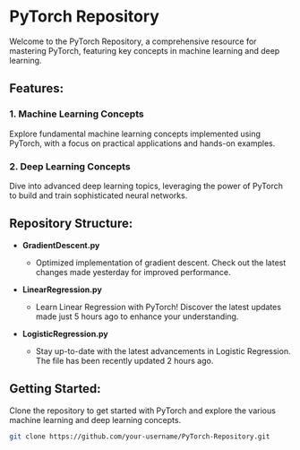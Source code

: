 # PyTorch Repository

Welcome to the PyTorch Repository, a comprehensive resource for mastering PyTorch, featuring key concepts in machine learning and deep learning.

## Features:

### 1. Machine Learning Concepts
Explore fundamental machine learning concepts implemented using PyTorch, with a focus on practical applications and hands-on examples.

### 2. Deep Learning Concepts
Dive into advanced deep learning topics, leveraging the power of PyTorch to build and train sophisticated neural networks.

## Repository Structure:

- **GradientDescent.py**
  - Optimized implementation of gradient descent. Check out the latest changes made yesterday for improved performance.

- **LinearRegression.py**
  - Learn Linear Regression with PyTorch! Discover the latest updates made just 5 hours ago to enhance your understanding.

- **LogisticRegression.py**
  - Stay up-to-date with the latest advancements in Logistic Regression. The file has been recently updated 2 hours ago.

## Getting Started:

Clone the repository to get started with PyTorch and explore the various machine learning and deep learning concepts.

```bash
git clone https://github.com/your-username/PyTorch-Repository.git
